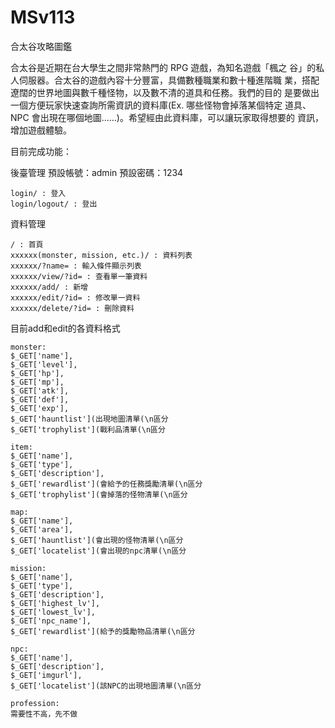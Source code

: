 # MSv113
合太谷攻略圖鑑

合太谷是近期在台大學生之間非常熱門的 RPG 遊戲，為知名遊戲「楓之
谷」的私人伺服器。合太谷的遊戲內容十分豐富，具備數種職業和數十種進階職
業，搭配遼闊的世界地圖與數千種怪物，以及數不清的道具和任務。我們的目的
是要做出一個方便玩家快速查詢所需資訊的資料庫(Ex. 哪些怪物會掉落某個特定
道具、NPC 會出現在哪個地圖......)。希望經由此資料庫，可以讓玩家取得想要的
資訊，增加遊戲體驗。

目前完成功能：

後臺管理
預設帳號：admin 預設密碼：1234

```
login/ : 登入
login/logout/ : 登出
```

資料管理

```
/ : 首頁
xxxxxx(monster, mission, etc.)/ : 資料列表
xxxxxx/?name= : 輸入條件顯示列表
xxxxxx/view/?id= : 查看單一筆資料
xxxxxx/add/ : 新增
xxxxxx/edit/?id= : 修改單一資料
xxxxxx/delete/?id= : 刪除資料
```

目前add和edit的各資料格式

```
monster:
$_GET['name'],
$_GET['level'],				
$_GET['hp'],				
$_GET['mp'],				
$_GET['atk'],				
$_GET['def'],
$_GET['exp'],
$_GET['hauntlist'](出現地圖清單(\n區分
$_GET['trophylist'](戰利品清單(\n區分

item:
$_GET['name'],
$_GET['type'],				
$_GET['description'],
$_GET['rewardlist'](會給予的任務獎勵清單(\n區分
$_GET['trophylist'](會掉落的怪物清單(\n區分

map:
$_GET['name'],
$_GET['area'],
$_GET['hauntlist'](會出現的怪物清單(\n區分
$_GET['locatelist'](會出現的npc清單(\n區分

mission:
$_GET['name'],
$_GET['type'],				
$_GET['description'],				
$_GET['highest_lv'],				
$_GET['lowest_lv'],				
$_GET['npc_name'],
$_GET['rewardlist'](給予的獎勵物品清單(\n區分

npc:
$_GET['name'],
$_GET['description'],				
$_GET['imgurl'],
$_GET['locatelist'](該NPC的出現地圖清單(\n區分

profession:
需要性不高，先不做
```
